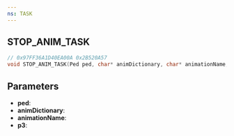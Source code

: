 ```yaml
---
ns: TASK
---
```

## STOP_ANIM_TASK

```c
// 0x97FF36A1D40EA00A 0x2B520A57
void STOP_ANIM_TASK(Ped ped, char* animDictionary, char* animationName, float p3);
```

## Parameters
* **ped**:
* **animDictionary**:
* **animationName**:
* **p3**:
